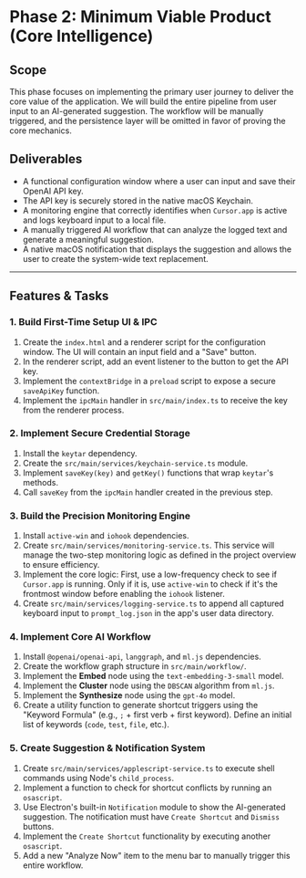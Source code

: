 # Phase 2: Minimum Viable Product (Core Intelligence)

## Scope
This phase focuses on implementing the primary user journey to deliver the core value of the application. We will build the entire pipeline from user input to an AI-generated suggestion. The workflow will be manually triggered, and the persistence layer will be omitted in favor of proving the core mechanics.

## Deliverables
*   A functional configuration window where a user can input and save their OpenAI API key.
*   The API key is securely stored in the native macOS Keychain.
*   A monitoring engine that correctly identifies when `Cursor.app` is active and logs keyboard input to a local file.
*   A manually triggered AI workflow that can analyze the logged text and generate a meaningful suggestion.
*   A native macOS notification that displays the suggestion and allows the user to create the system-wide text replacement.

---

## Features & Tasks

### 1. Build First-Time Setup UI & IPC
1.  Create the `index.html` and a renderer script for the configuration window. The UI will contain an input field and a "Save" button.
2.  In the renderer script, add an event listener to the button to get the API key.
3.  Implement the `contextBridge` in a `preload` script to expose a secure `saveApiKey` function.
4.  Implement the `ipcMain` handler in `src/main/index.ts` to receive the key from the renderer process.

### 2. Implement Secure Credential Storage
1.  Install the `keytar` dependency.
2.  Create the `src/main/services/keychain-service.ts` module.
3.  Implement `saveKey(key)` and `getKey()` functions that wrap `keytar`'s methods.
4.  Call `saveKey` from the `ipcMain` handler created in the previous step.

### 3. Build the Precision Monitoring Engine
1.  Install `active-win` and `iohook` dependencies.
2.  Create `src/main/services/monitoring-service.ts`. This service will manage the two-step monitoring logic as defined in the project overview to ensure efficiency.
3.  Implement the core logic: First, use a low-frequency check to see if `Cursor.app` is running. Only if it is, use `active-win` to check if it's the frontmost window before enabling the `iohook` listener.
4.  Create `src/main/services/logging-service.ts` to append all captured keyboard input to `prompt_log.json` in the app's user data directory.

### 4. Implement Core AI Workflow
1.  Install `@openai/openai-api`, `langgraph`, and `ml.js` dependencies.
2.  Create the workflow graph structure in `src/main/workflow/`.
3.  Implement the **Embed** node using the `text-embedding-3-small` model.
4.  Implement the **Cluster** node using the `DBSCAN` algorithm from `ml.js`.
5.  Implement the **Synthesize** node using the `gpt-4o` model.
6.  Create a utility function to generate shortcut triggers using the "Keyword Formula" (e.g., `;` + first verb + first keyword). Define an initial list of keywords (`code`, `test`, `file`, etc.).

### 5. Create Suggestion & Notification System
1.  Create `src/main/services/applescript-service.ts` to execute shell commands using Node's `child_process`.
2.  Implement a function to check for shortcut conflicts by running an `osascript`.
3.  Use Electron's built-in `Notification` module to show the AI-generated suggestion. The notification must have `Create Shortcut` and `Dismiss` buttons.
4.  Implement the `Create Shortcut` functionality by executing another `osascript`.
5.  Add a new "Analyze Now" item to the menu bar to manually trigger this entire workflow. 